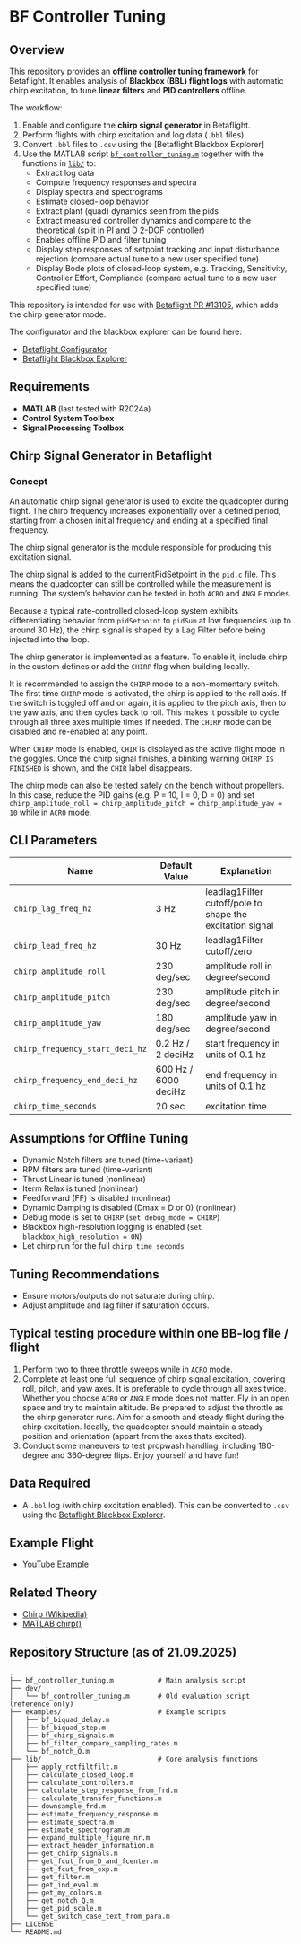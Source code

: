 # BF Controller Tuning

## Overview

This repository provides an **offline controller tuning framework** for Betaflight.
It enables analysis of **Blackbox (BBL) flight logs** with automatic chirp excitation,
to tune **linear filters** and **PID controllers** offline.

The workflow:

1. Enable and configure the **chirp signal generator** in Betaflight.
2. Perform flights with chirp excitation and log data (`.bbl` files).
3. Convert `.bbl` files to `.csv` using the [Betaflight Blackbox Explorer]
4. Use the MATLAB script [`bf_controller_tuning.m`](./bf_controller_tuning.m) together with the functions in [`lib/`](./lib) to:
   - Extract log data
   - Compute frequency responses and spectra
   - Display spectra and spectrograms
   - Estimate closed-loop behavior
   - Extract plant (quad) dynamics seen from the pids
   - Extract measured controller dynamics and compare to the theoretical (split in PI and D  2-DOF controller)
   - Enables offline PID and filter tuning
   - Display step responses of setpoint tracking and input disturbance rejection (compare actual tune to a new user specified tune)
   - Display Bode plots of closed-loop system, e.g. Tracking, Sensitivity, Controller Effort, Compliance (compare actual tune to a new user specified tune)

This repository is intended for use with [Betaflight PR #13105](https://github.com/betaflight/betaflight/pull/13105), which adds the chirp generator mode.

The configurator and the blackbox explorer can be found here:

- [Betaflight Configurator](https://master.app.betaflight.com/)
- [Betaflight Blackbox Explorer](https://master.blackbox.betaflight.com/)

## Requirements

- **MATLAB** (last tested with R2024a)
- **Control System Toolbox**
- **Signal Processing Toolbox**

## Chirp Signal Generator in Betaflight

### Concept

An automatic chirp signal generator is used to excite the quadcopter during flight. The chirp frequency increases exponentially over a defined period, starting from a chosen initial frequency and ending at a specified final frequency.

The chirp signal generator is the module responsible for producing this excitation signal.

The chirp signal is added to the currentPidSetpoint in the `pid.c` file. This means the quadcopter can still be controlled while the measurement is running. The system’s behavior can be tested in both `ACRO` and `ANGLE` modes.

Because a typical rate-controlled closed-loop system exhibits differentiating behavior from `pidSetpoint` to `pidSum` at low frequencies (up to around 30 Hz), the chirp signal is shaped by a Lag Filter before being injected into the loop.

The chirp generator is implemented as a feature. To enable it, include chirp in the custom defines or add the `CHIRP` flag when building locally.

It is recommended to assign the `CHIRP` mode to a non-momentary switch. The first time `CHIRP` mode is activated, the chirp is applied to the roll axis. If the switch is toggled off and on again, it is applied to the pitch axis, then to the yaw axis, and then cycles back to roll. This makes it possible to cycle through all three axes multiple times if needed. The `CHIRP` mode can be disabled and re-enabled at any point.

When `CHIRP` mode is enabled, `CHIR` is displayed as the active flight mode in the goggles. Once the chirp signal finishes, a blinking warning `CHIRP IS FINISHED` is shown, and the `CHIR` label disappears.

The chirp mode can also be tested safely on the bench without propellers. In this case, reduce the PID gains (e.g. P = 10, I = 0, D = 0) and set `chirp_amplitude_roll = chirp_amplitude_pitch = chirp_amplitude_yaw = 10` while in `ACRO` mode.

## CLI Parameters
| Name                            | Default Value        | Explanation                                               |
| ------------------------------- | -------------------- | --------------------------------------------------------- |
| `chirp_lag_freq_hz`             | 3 Hz                 | leadlag1Filter cutoff/pole to shape the excitation signal |
| `chirp_lead_freq_hz`            | 30 Hz                | leadlag1Filter cutoff/zero                                |
| `chirp_amplitude_roll`          | 230 deg/sec          | amplitude roll in degree/second                           |
| `chirp_amplitude_pitch`         | 230 deg/sec          | amplitude pitch in degree/second                          |
| `chirp_amplitude_yaw`           | 180 deg/sec          | amplitude yaw in degree/second                            |
| `chirp_frequency_start_deci_hz` | 0.2 Hz / 2 deciHz    | start frequency in units of 0.1 hz                        |
| `chirp_frequency_end_deci_hz`   | 600 Hz / 6000 deciHz | end frequency in units of 0.1 hz                          |
| `chirp_time_seconds`            | 20 sec               | excitation time                                           |

## Assumptions for Offline Tuning

- Dynamic Notch filters are tuned (time-variant)
- RPM filters are tuned (time-variant)
- Thrust Linear is tuned (nonlinear)
- Iterm Relax is tuned (nonlinear)
- Feedforward (FF) is disabled (nonlinear)
- Dynamic Damping is disabled (Dmax = D or 0) (nonlinear)
- Debug mode is set to `CHIRP` (`set debug_mode = CHIRP`)
- Blackbox high-resolution logging is enabled (`set blackbox_high_resolution = ON`)
- Let chirp run for the full `chirp_time_seconds`

## Tuning Recommendations

- Ensure motors/outputs do not saturate during chirp.
- Adjust amplitude and lag filter if saturation occurs.

## Typical testing procedure within one BB-log file / flight

1. Perform two to three throttle sweeps while in ``ACRO`` mode.
2. Complete at least one full sequence of chirp signal excitation, covering roll, pitch, and yaw axes. It is preferable to cycle through all axes twice. Whether you choose ``ACRO`` or ``ANGLE`` mode does not matter. Fly in an open space and try to maintain altitude. Be prepared to adjust the throttle as the chirp generator runs. Aim for a smooth and steady flight during the chirp excitation. Ideally, the quadcopter should maintain a steady position and orientation (appart from the axes thats excited).
3. Conduct some maneuvers to test propwash handling, including 180-degree and 360-degree flips. Enjoy yourself and have fun!

## Data Required

- A `.bbl` log (with chirp excitation enabled). This can be converted to `.csv` using the [Betaflight Blackbox Explorer](https://master.blackbox.betaflight.com/).

## Example Flight

- [YouTube Example](https://www.youtube.com/watch?v=bU63eY66QX0)

## Related Theory

- [Chirp (Wikipedia)](https://en.wikipedia.org/wiki/Chirp)
- [MATLAB chirp()](https://ch.mathworks.com/help/signal/ref/chirp.html)

## Repository Structure (as of 21.09.2025)

```tree
.
├── bf_controller_tuning.m           # Main analysis script
├── dev/
│   └── bf_controller_tuning.m       # Old evaluation script (reference only)
├── examples/                        # Example scripts
│   ├── bf_biquad_delay.m
│   ├── bf_biquad_step.m
│   ├── bf_chirp_signals.m
│   ├── bf_filter_compare_sampling_rates.m
│   └── bf_notch_Q.m
├── lib/                             # Core analysis functions
│   ├── apply_rotfiltfilt.m
│   ├── calculate_closed_loop.m
│   ├── calculate_controllers.m
│   ├── calculate_step_response_from_frd.m
│   ├── calculate_transfer_functions.m
│   ├── downsample_frd.m
│   ├── estimate_frequency_response.m
│   ├── estimate_spectra.m
│   ├── estimate_spectrogram.m
│   ├── expand_multiple_figure_nr.m
│   ├── extract_header_information.m
│   ├── get_chirp_signals.m
│   ├── get_fcut_from_D_and_fcenter.m
│   ├── get_fcut_from_exp.m
│   ├── get_filter.m
│   ├── get_ind_eval.m
│   ├── get_my_colors.m
│   ├── get_notch_Q.m
│   ├── get_pid_scale.m
│   └── get_switch_case_text_from_para.m
├── LICENSE
└── README.md
```
